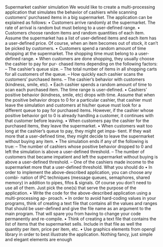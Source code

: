 Supermarket cashier simulation
We would like to create a multi-processing application that simulates the behavior of
cashiers while scanning customers’ purchased items in a big supermarket. The application
can be explained as follows:
• Customers arrive randomly at the supermarket. The rate of arrival is random but
must belong to a user-defined range.
• Customers choose random items and random quantities of each item. Assume the
supermarket has a list of user-defined items and each item has a user-defined price.
Of course, when an item becomes out of stock, it can’t be picked by customers.
• Customers spend a random amount of time shopping at the supermarket. The
shopping time must belong to a user-defined range.
• When customers are done shopping, they usually choose the cashier to pay for pur-
chased items depending on the following factors:
– The cashier’s queue size.
– The total number of items in all shopping carts for all customers of the queue.
– How quickly each cashier scans the customers’ purchased items.
– The cashier’s behavior with customers (kindness, smile, etc).
• Each cashier spends a random amount of time to scan each purchased item. The
time range is user-defined.
• Cashiers’ positive behavior (kindness, smile, etc) drops with time. Assume that
when the positive behavior drops to 0 for a particular cashier, that cashier must
leave the simulation and customers at his/her queue must look for a different queue
to pay for purchased items. However, if the cashier whose positive behavior got to
0 is already handling a customer, it continues with that customer before leaving.
• When customers pay the cashier for the purchased items, they leave the supermarket.
• When customers wait too long at the cashier’s queue to pay, they might get impa-
tient. If they wait more that a user-defined time, they might decide to leave the
supermarket without buying any item.
• The simulation ends if any of the following is true:
– The number of cashiers whose positive behavior dropped to 0 and left the
simulation is above a user-defined threshold.
– The number of customers that became impatient and left the supermarket
without buying is above a user-defined threshold.
– One of the cashiers made income to the supermarket more that a user-defined
threshold.
What you should do
• In order to implement the above-described application, you can choose any combi-
nation of IPC techniques (message queues, semaphores, shared memory) in addition
to pipes, fifos & signals. Of course you don’t need to use all of them. Just pick the
one(s) that serve the purpose of the application.
• Write the code for the above-described application using a multi-processing ap-
proach.
• In order to avoid hard-coding values in your programs, think of creating a text file
that contains all the values and ranges that should be user-defined and give the file
name as an argument to the main program. That will spare you from having to
change your code permanently and re-compile.
• Think of creating a text file that contains the list of items that the supermarket
sells. Include in that file as well the quantity per item, price per item, etc.
• Use graphics elements from opengl library in order to best illustrate the application.
Nothing fancy, just simple and elegant elements are enough
